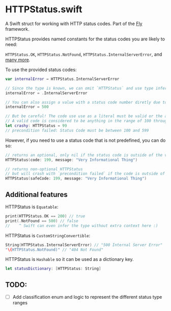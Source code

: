 # HTTPStatus.swift

A Swift struct for working with HTTP status codes. Part of the [Fly](https://github.com/zef/Fly) framework.

HTTPStatus provides named constants for the status codes you are likely to need:

`HTTPStatus.OK`, `HTTPStatus.NotFound`, `HTTPStatus.InternalServerError`, and [many more](https://github.com/zef/HTTPStatus/blob/master/Sources/HTTPStatus.swift#L128).


To use the provided status codes:

```Swift
var internalError = HTTPStatus.InternalServerError

// Since the type is known, we can omit `HTTPStatus` and use type inferrence:
internalError = .InternalServerError

// You can also assign a value with a status code number diretly due to `IntegerLiteralConvertible`:
internalError = 500

// But be careful! The code use use as a literal must be valid or the app will crash!
// A valid code is considered to be anything in the range of 100 through 599
let crashy: HTTPStatus = 99
// precondition failed: Status Code must be between 100 and 599
```

However, if you need to use a status code that is not predefined, you can do so:

```Swift
// returns an optional, only nil if the status code is outside of the valid range.
HTTPStatus(code: 199, message: "Very Informational Thing")

// returns non-optional HTTPStatus
// but will crash with `precondition failed` if the code is outside of the valid range
HTTPStatus(safeCode: 199, message: "Very Informational Thing")
```

## Additional features

HTTPStatus is `Equatable`:

```Swift
print(HTTPStatus.OK == 200) // true
print(.NotFound == 500) // false
//    ^ Swift can even infer the type without extra context here :)
```

HTTPStatus is `CustomStringConvertible`:

```Swift
String(HTTPStatus.InternalServerError) // "500 Internal Server Error"
"\(HTTPStatus.NotFound)" // "404 Not Found"
```


HTTPStatus is `Hashable` so it can be used as a dictionary key.

```Swift
let statusDictionary: [HTTPStatus: String]
```

## TODO:

- [ ] Add classification enum and logic to represent the different status type ranges



